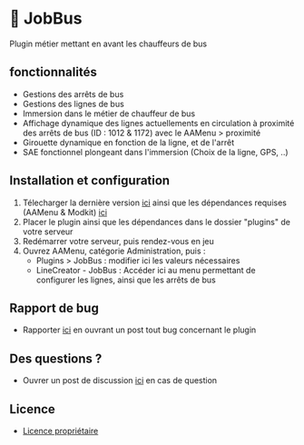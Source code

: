 # 🚎 JobBus
Plugin métier mettant en avant les chauffeurs de bus

## fonctionnalités
- Gestions des arrêts de bus
- Gestions des lignes de bus
- Immersion dans le métier de chauffeur de bus
- Affichage dynamique des lignes actuellements en circulation à proximité des arrêts de bus (ID : 1012 & 1172) avec le AAMenu > proximité
- Girouette dynamique en fonction de la ligne, et de l'arrêt
- SAE fonctionnel plongeant dans l'immersion (Choix de la ligne, GPS, ..)


## Installation et configuration
1. Télecharger la dernière version [ici](https://github.com/loicsmith/JobBus/releases/latest) ainsi que les dépendances requises (AAMenu & Modkit) [ici](https://github.com/Aarnow/NovaLife_ModKit-Releases/releases/latest)
2. Placer le plugin ainsi que les dépendances dans le dossier "plugins" de votre serveur
3. Redémarrer votre serveur, puis rendez-vous en jeu
4. Ouvrez AAMenu, catégorie Administration, puis :
   - Plugins > JobBus : modifier ici les valeurs nécessaires
   - LineCreator - JobBus : Accéder ici au menu permettant de configurer les lignes, ainsi que les arrêts de bus

## Rapport de bug
- Rapporter [ici](https://github.com/loicsmith/JobBus/issues) en ouvrant un post tout bug concernant le plugin

## Des questions ?
- Ouvrer un post de discussion [ici](https://github.com/loicsmith/JobBus/discussions) en cas de question
  
## Licence
- [Licence propriétaire](https://github.com/loicsmith/JobBus/blob/master/Licence.md)
